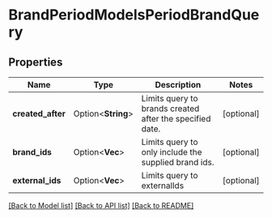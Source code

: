 # BrandPeriodModelsPeriodBrandQuery

## Properties

Name | Type | Description | Notes
------------ | ------------- | ------------- | -------------
**created_after** | Option<**String**> | Limits query to brands created after the specified date. | [optional]
**brand_ids** | Option<**Vec<i32>**> | Limits query to only include the supplied brand ids. | [optional]
**external_ids** | Option<**Vec<String>**> | Limits query to externalIds | [optional]

[[Back to Model list]](../README.md#documentation-for-models) [[Back to API list]](../README.md#documentation-for-api-endpoints) [[Back to README]](../README.md)


